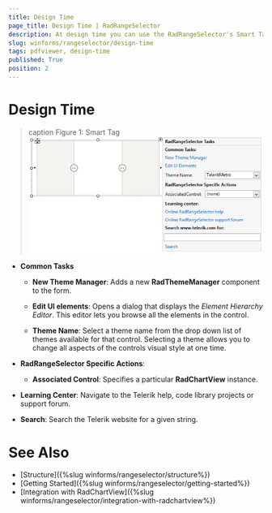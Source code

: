 ```yaml
---
title: Design Time
page_title: Design Time | RadRangeSelector
description: At design time you can use the RadRangeSelector's Smart Tag to set the associated chart, change the applied theme or navigate to the online documentation.
slug: winforms/rangeselector/design-time
tags: pdfviewer, design-time
published: True
position: 2 
---
```


# Design Time

>caption Figure 1: Smart Tag
![pdfviewer-design-time 001](images/rangeselector-design-time001.png)

* __Common Tasks__

	* __New Theme Manager__: Adds a new __RadThemeManager__ component to the form.

	* __Edit UI elements__: Opens a dialog that displays the *Element Hierarchy Editor*. This editor lets you browse all the elements in the control.

	* __Theme Name__: Select a theme name from the drop down list of themes available for that control. Selecting a theme allows you to change all aspects of the controls visual style at one time.

* __RadRangeSelector Specific Actions__:

	* __Associated Control__: Specifies a particular __RadChartView__ instance.

* __Learning Center__: Navigate to the Telerik help, code library projects or support forum.

* __Search__: Search the Telerik website for a given string.

# See Also

* [Structure]({%slug winforms/rangeselector/structure%})
* [Getting Started]({%slug winforms/rangeselector/getting-started%})
* [Integration with RadChartView]({%slug winforms/rangeselector/integration-with-radchartview%})